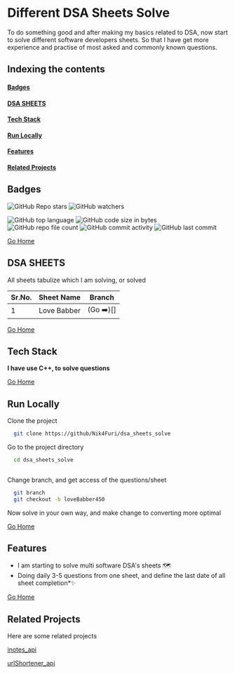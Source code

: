 # <h1 id="dsa_sheets_solve"> Different DSA Sheets Solve</h1>
To do something good and after making my basics related to DSA, now start to solve different software developers sheets. So that I have get more experience and practise of most asked and commonly known questions.

## Indexing the contents
####   <p><a href="#badges" >Badges</a></p>
####   <p><a href="#sheets" >DSA SHEETS</a></p>
####   <p><a href="#stack" >Tech Stack</a></p>
####   <p><a href="#runLocally" >Run Locally</a></p>
####   <p><a href="#features" >Features</a></p>
####   <p><a href="#relatedProjects" >Related Projects</a></p>

## <h2 id="badges" >Badges </h2>


![GitHub Repo stars](https://img.shields.io/github/stars/Nik4Furi/dsa_sheets_solve?style=social) ![GitHub watchers](https://img.shields.io/github/watchers/Nik4Furi/dsa_sheets_solve?style=social)

![GitHub top language](https://img.shields.io/github/languages/top/Nik4Furi/dsa_sheets_solve)   ![GitHub code size in bytes](https://img.shields.io/github/languages/code-size/Nik4Furi/dsa_sheets_solve?style=flat-square) ![GitHub repo file count](https://img.shields.io/github/directory-file-count/Nik4Furi/dsa_sheets_solve) 
![GitHub commit activity](https://img.shields.io/github/commit-activity/m/Nik4Furi/dsa_sheets_solve)   ![GitHub last commit](https://img.shields.io/github/last-commit/Nik4Furi/dsa_sheets_solve)

<a href="#dsa_sheets_solve">Go Home </a>


## <h2 id="sheets" >DSA SHEETS </h2>
All sheets tabulize which I am solving, or solved

| Sr.No.     | Sheet Name           |        Branch           |
| :----------- | :----------:            |       :---------------:  |
| 1          | Love Babber          | (Go ➡️)[]           |

<a href="#dsa_sheets_solve">Go Home </a>


## <h2 id="stack" >Tech Stack </h2>

**I have use C++, to solve questions**

<a href="#dsa_sheets_solve">Go Home </a>



## <h2 id="runLocally" >Run Locally </h2>

Clone the project

```bash
  git clone https://github/Nik4Furi/dsa_sheets_solve
```

Go to the project directory

```bash
  cd dsa_sheets_solve
  
```

Change branch, and get access of the questions/sheet

```bash
  git branch
  git checkout -b loveBabber450
```

Now solve in your own way, and make change to converting more optimal


<a href="#dsa_sheets_solve">Go Home </a>



## <h2 id="feat">Features </h2>

- I am starting to solve multi software DSA's sheets 🗺️
- Doing daily 3-5 questions from one sheet, and define the last date of all sheet completion*✨

<a href="#dsa_sheets_solve">Go Home </a>



## <h2 id="relatedProjects" >Related Projects </h2>

Here are some related projects

[inotes_api](https://github.com/Nik4Furi/inotes_api)

[urlShortener_api](https://github.com/Nik4Furi/urlShortener_api)

